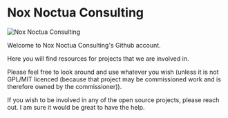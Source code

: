 # Nox Noctua Consulting

![Nox Noctua Consulting](https://noxnoctua.za.cloudlet.cloud/wp-content/uploads/2022/03/TRANSPARENT-BACKGROUND-768x768.png)

Welcome to Nox Noctua Consulting's Github account.

Here you will find resources for projects that we are involved in.

Please feel free to look around and use whatever you wish (unless it is not GPL/MIT licenced (because that project may be commissioned work and is therefore owned by the commissioner)).

If you wish to be involved in any of the open source projects, please reach out. I am sure it would be great to have the help.

